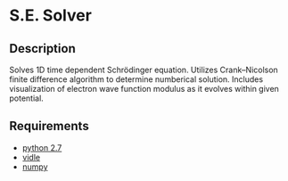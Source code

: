 # S.E. Solver
## Description
Solves 1D time dependent Schrödinger equation. Utilizes Crank–Nicolson finite difference algorithm to determine numberical solution. Includes visualization of electron wave function modulus as it evolves within given potential. 

## Requirements 
- [python 2.7](https://www.python.org/download/releases/2.7/)
- [vidle](http://vpython.org/vidle/index.html)
- [numpy](http://www.numpy.org/)
